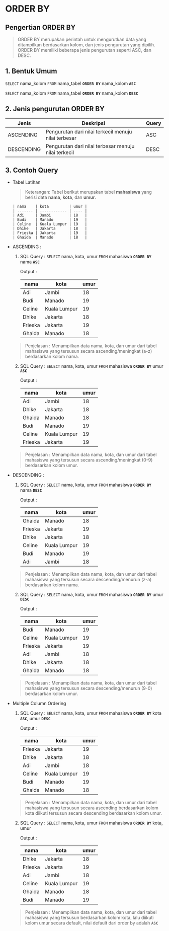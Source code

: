 # ORDER BY

## Pengertian ORDER BY

> ORDER BY merupakan perintah untuk mengurutkan data yang ditampilkan berdasarkan kolom, dan jenis pengurutan yang dipilih. ORDER BY memiliki beberapa jenis pengurutan seperti ASC, dan DESC.

## 1. Bentuk Umum

`SELECT` nama_kolom `FROM` nama_tabel **`ORDER BY`** nama_kolom **`ASC`**

`SELECT` nama_kolom `FROM` nama_tabel **`ORDER BY`** nama_kolom **`DESC`**

## 2. Jenis pengurutan ORDER BY

| Jenis      | Deskripsi                                            | Query |
| ---------- | ---------------------------------------------------- | ----- |
| ASCENDING  | Pengurutan dari nilai terkecil menuju nilai terbesar | ASC   |
| DESCENDING | Pengurutan dari nilai terbesar menuju nilai terkecil | DESC  |

## 3. Contoh Query

- Tabel Latihan

  > Keterangan: Tabel berikut merupakan tabel **mahasiswa** yang berisi data **nama**, **kota**, dan **umur**.

      | nama    | kota         | umur |
      | ------- | ------------ | ---- |
      | Adi     | Jambi        | 18   |
      | Budi    | Manado       | 19   |
      | Celine  | Kuala Lumpur | 19   |
      | Dhike   | Jakarta      | 18   |
      | Frieska | Jakarta      | 19   |
      | Ghaida  | Manado       | 18   |

- ASCENDING :

  1. SQL Query : `SELECT` nama, kota, umur `FROM` mahasiswa **`ORDER BY`** nama **`ASC`**

     Output :

     | nama    | kota         | umur |
     | ------- | ------------ | ---- |
     | Adi     | Jambi        | 18   |
     | Budi    | Manado       | 19   |
     | Celine  | Kuala Lumpur | 19   |
     | Dhike   | Jakarta      | 18   |
     | Frieska | Jakarta      | 19   |
     | Ghaida  | Manado       | 18   |

  > Penjelasan : Menampilkan data nama, kota, dan umur dari tabel mahasiswa yang tersusun secara ascending/meningkat (a-z) berdasarkan kolom nama.

  2. SQL Query : `SELECT` nama, kota, umur `FROM` mahasiswa **`ORDER BY`** umur **`ASC`**

     Output :

     | nama    | kota         | umur |
     | ------- | ------------ | ---- |
     | Adi     | Jambi        | 18   |
     | Dhike   | Jakarta      | 18   |
     | Ghaida  | Manado       | 18   |
     | Budi    | Manado       | 19   |
     | Celine  | Kuala Lumpur | 19   |
     | Frieska | Jakarta      | 19   |

  > Penjelasan : Menampilkan data nama, kota, dan umur dari tabel mahasiswa yang tersusun secara ascending/meningkat (0-9) berdasarkan kolom umur.

- DESCENDING :

  1. SQL Query : `SELECT` nama, kota, umur `FROM` mahasiswa **`ORDER BY`** nama **`DESC`**

     Output :

     | nama    | kota         | umur |
     | ------- | ------------ | ---- |
     | Ghaida  | Manado       | 18   |
     | Frieska | Jakarta      | 19   |
     | Dhike   | Jakarta      | 18   |
     | Celine  | Kuala Lumpur | 19   |
     | Budi    | Manado       | 19   |
     | Adi     | Jambi        | 18   |

  > Penjelasan : Menampilkan data nama, kota, dan umur dari tabel mahasiswa yang tersusun secara descending/menurun (z-a) berdasarkan kolom nama.

  2. SQL Query : `SELECT` nama, kota, umur `FROM` mahasiswa **`ORDER BY`** umur **`DESC`**

     Output :

     | nama    | kota         | umur |
     | ------- | ------------ | ---- |
     | Budi    | Manado       | 19   |
     | Celine  | Kuala Lumpur | 19   |
     | Frieska | Jakarta      | 19   |
     | Adi     | Jambi        | 18   |
     | Dhike   | Jakarta      | 18   |
     | Ghaida  | Manado       | 18   |

  > Penjelasan : Menampilkan data nama, kota, dan umur dari tabel mahasiswa yang tersusun secara descending/menurun (9-0) berdasarkan kolom umur.

- Multiple Column Ordering

  1. SQL Query : `SELECT` nama, kota, umur `FROM` mahasiswa **`ORDER BY`** kota **`ASC`**, umur **`DESC`**

     Output :

     | nama    | kota         | umur |
     | ------- | ------------ | ---- |
     | Frieska | Jakarta      | 19   |
     | Dhike   | Jakarta      | 18   |
     | Adi     | Jambi        | 18   |
     | Celine  | Kuala Lumpur | 19   |
     | Budi    | Manado       | 19   |
     | Ghaida  | Manado       | 18   |

  > Penjelasan : Menampilkan data nama, kota, dan umur dari tabel mahasiswa yang tersusun secara ascending berdasarkan kolom kota diikuti tersusun secara descending berdasarkan kolom umur.

  2. SQL Query : `SELECT` nama, kota, umur `FROM` mahasiswa **`ORDER BY`** kota, umur

     Output :

     | nama    | kota         | umur |
     | ------- | ------------ | ---- |
     | Dhike   | Jakarta      | 18   |
     | Frieska | Jakarta      | 19   |
     | Adi     | Jambi        | 18   |
     | Celine  | Kuala Lumpur | 19   |
     | Ghaida  | Manado       | 18   |
     | Budi    | Manado       | 19   |

  > Penjelasan : Menampilkan data nama, kota, dan umur dari tabel mahasiswa yang tersusun berdasarkan kolom kota, lalu diikuti kolom umur secara default, nilai default dari order by adalah **`ASC`**
